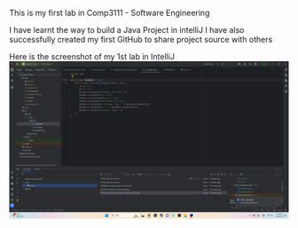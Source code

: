 This is my first lab in Comp3111 - Software Engineering

I have learnt the way to build a Java Project in intelliJ
I have also successfully created my first GitHub to share project source with others


Here is the screenshot of my 1st lab in IntelliJ
![img.png](img.png)
